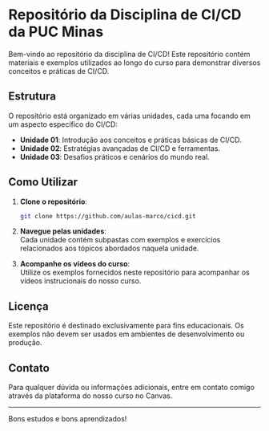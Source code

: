 
# Repositório da Disciplina de CI/CD da PUC Minas

Bem-vindo ao repositório da disciplina de CI/CD! Este repositório contém materiais e exemplos utilizados ao longo do curso para demonstrar diversos conceitos e práticas de CI/CD.

## Estrutura

O repositório está organizado em várias unidades, cada uma focando em um aspecto específico do CI/CD:

- **Unidade 01**: Introdução aos conceitos e práticas básicas de CI/CD.
- **Unidade 02**: Estratégias avançadas de CI/CD e ferramentas.
- **Unidade 03**: Desafios práticos e cenários do mundo real.

## Como Utilizar

1. **Clone o repositório**:  
   ```bash
   git clone https://github.com/aulas-marco/cicd.git
   ```

2. **Navegue pelas unidades**:  
   Cada unidade contém subpastas com exemplos e exercícios relacionados aos tópicos abordados naquela unidade.

3. **Acompanhe os vídeos do curso**:  
   Utilize os exemplos fornecidos neste repositório para acompanhar os vídeos instrucionais do nosso curso.

## Licença

Este repositório é destinado exclusivamente para fins educacionais.
Os exemplos não devem ser usados em ambientes de desenvolvimento ou produção.


## Contato

Para qualquer dúvida ou informações adicionais, entre em contato comigo através da plataforma do nosso curso no Canvas.

---

Bons estudos e bons aprendizados!
